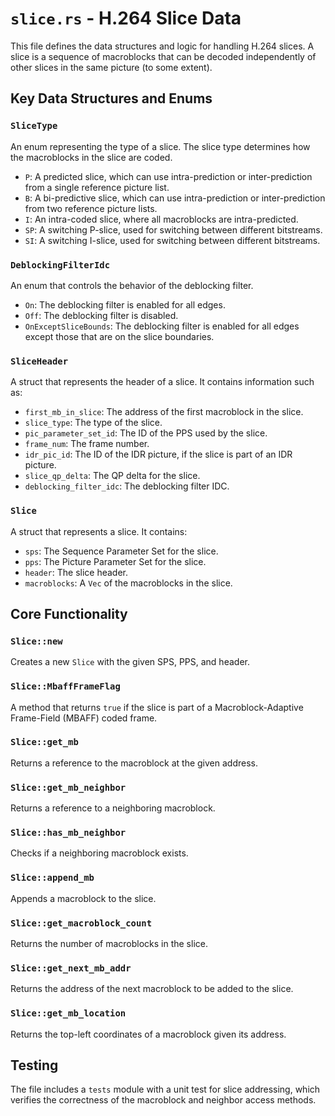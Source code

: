 # `slice.rs` - H.264 Slice Data

This file defines the data structures and logic for handling H.264 slices. A slice is a sequence of macroblocks that can be decoded independently of other slices in the same picture (to some extent).

## Key Data Structures and Enums

### `SliceType`

An enum representing the type of a slice. The slice type determines how the macroblocks in the slice are coded.

- `P`: A predicted slice, which can use intra-prediction or inter-prediction from a single reference picture list.
- `B`: A bi-predictive slice, which can use intra-prediction or inter-prediction from two reference picture lists.
- `I`: An intra-coded slice, where all macroblocks are intra-predicted.
- `SP`: A switching P-slice, used for switching between different bitstreams.
- `SI`: A switching I-slice, used for switching between different bitstreams.

### `DeblockingFilterIdc`

An enum that controls the behavior of the deblocking filter.

- `On`: The deblocking filter is enabled for all edges.
- `Off`: The deblocking filter is disabled.
- `OnExceptSliceBounds`: The deblocking filter is enabled for all edges except those that are on the slice boundaries.

### `SliceHeader`

A struct that represents the header of a slice. It contains information such as:

- `first_mb_in_slice`: The address of the first macroblock in the slice.
- `slice_type`: The type of the slice.
- `pic_parameter_set_id`: The ID of the PPS used by the slice.
- `frame_num`: The frame number.
- `idr_pic_id`: The ID of the IDR picture, if the slice is part of an IDR picture.
- `slice_qp_delta`: The QP delta for the slice.
- `deblocking_filter_idc`: The deblocking filter IDC.

### `Slice`

A struct that represents a slice. It contains:

- `sps`: The Sequence Parameter Set for the slice.
- `pps`: The Picture Parameter Set for the slice.
- `header`: The slice header.
- `macroblocks`: A `Vec` of the macroblocks in the slice.

## Core Functionality

### `Slice::new`

Creates a new `Slice` with the given SPS, PPS, and header.

### `Slice::MbaffFrameFlag`

A method that returns `true` if the slice is part of a Macroblock-Adaptive Frame-Field (MBAFF) coded frame.

### `Slice::get_mb`

Returns a reference to the macroblock at the given address.

### `Slice::get_mb_neighbor`

Returns a reference to a neighboring macroblock.

### `Slice::has_mb_neighbor`

Checks if a neighboring macroblock exists.

### `Slice::append_mb`

Appends a macroblock to the slice.

### `Slice::get_macroblock_count`

Returns the number of macroblocks in the slice.

### `Slice::get_next_mb_addr`

Returns the address of the next macroblock to be added to the slice.

### `Slice::get_mb_location`

Returns the top-left coordinates of a macroblock given its address.

## Testing

The file includes a `tests` module with a unit test for slice addressing, which verifies the correctness of the macroblock and neighbor access methods.
